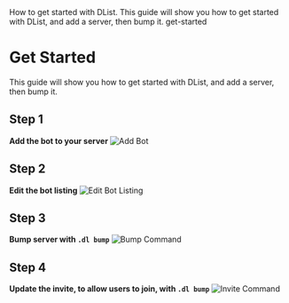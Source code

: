 <title>Get Started</title>
<description>How to get started with DList. This guide will show you how to get started with DList, and add a server, then bump it.</description>
<url>get-started</url>

# Get Started
This guide will show you how to get started with DList, and add a server, then bump it.

## Step 1
**Add the bot to your server**
![Add Bot](assets/docs/img/get-started/add-bot.png)

## Step 2
**Edit the bot listing**
![Edit Bot Listing](assets/docs/img/get-started/edit-listing.png)

## Step 3
**Bump server with `.dl bump`**
![Bump Command](assets/docs/img/get-started/bump-server.png)

## Step 4
**Update the invite, to allow users to join, with `.dl bump`**
![Invite Command](assets/docs/img/get-started/update-invite.png)